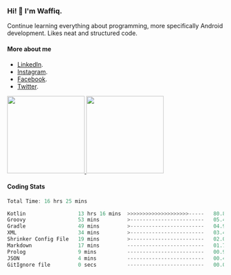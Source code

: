 ### Hi! 👋 I'm Waffiq.

Continue learning everything about programming, more specifically Android development. Likes neat and structured code.

#### More about me 
- [LinkedIn](https://www.linkedin.com/in/waffiqaziz/).
- [Instagram](https://www.instagram.com/waffiqaziz/).
- [Facebook](https://web.facebook.com/WaffiqAziz/).
- [Twitter](https://twitter.com/AzizWaffiq).

<p align="left">
<a href="https://github.com/waffiqaziz">
  <img height="180em" src="https://github-readme-stats-eight-theta.vercel.app/api?username=waffiqaziz&show_icons=true&theme=algolia&include_all_commits=true&count_private=true"/>
  <img height="180em" src="https://github-readme-stats-eight-theta.vercel.app/api/top-langs/?username=waffiqaziz&layout=compact&langs_count=8&theme=algolia"/>
</a>
</p>

#### Coding Stats
<!--START_SECTION:waka-->

```rust
Total Time: 16 hrs 25 mins

Kotlin                 13 hrs 16 mins  >>>>>>>>>>>>>>>>>>>>-----   80.83 %
Groovy                 53 mins         >------------------------   05.46 %
Gradle                 49 mins         >------------------------   04.99 %
XML                    34 mins         >------------------------   03.49 %
Shrinker Config File   19 mins         >------------------------   02.00 %
Markdown               17 mins         -------------------------   01.79 %
Prolog                 9 mins          -------------------------   00.99 %
JSON                   4 mins          -------------------------   00.46 %
GitIgnore file         0 secs          -------------------------   00.00 %
```

<!--END_SECTION:waka-->
